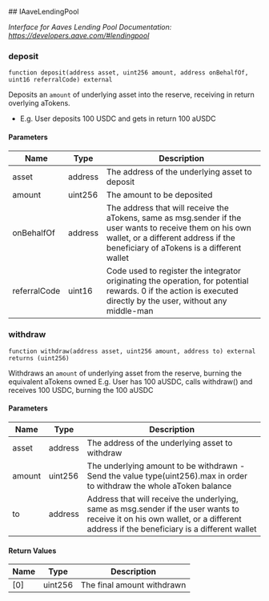 ﻿﻿## IAaveLendingPool

_Interface for Aaves Lending Pool
Documentation: https://developers.aave.com/#lendingpool_


### deposit

```solidity
function deposit(address asset, uint256 amount, address onBehalfOf, uint16 referralCode) external
```



Deposits an `amount` of underlying asset into the reserve, receiving in return overlying aTokens.
- E.g. User deposits 100 USDC and gets in return 100 aUSDC

#### Parameters

| Name | Type | Description |
| ---- | ---- | ----------- |
| asset | address | The address of the underlying asset to deposit |
| amount | uint256 | The amount to be deposited |
| onBehalfOf | address | The address that will receive the aTokens, same as msg.sender if the user   wants to receive them on his own wallet, or a different address if the beneficiary of aTokens   is a different wallet |
| referralCode | uint16 | Code used to register the integrator originating the operation, for potential rewards.   0 if the action is executed directly by the user, without any middle-man |


### withdraw

```solidity
function withdraw(address asset, uint256 amount, address to) external returns (uint256)
```



Withdraws an `amount` of underlying asset from the reserve, burning the equivalent aTokens owned
E.g. User has 100 aUSDC, calls withdraw() and receives 100 USDC, burning the 100 aUSDC

#### Parameters

| Name | Type | Description |
| ---- | ---- | ----------- |
| asset | address | The address of the underlying asset to withdraw |
| amount | uint256 | The underlying amount to be withdrawn   - Send the value type(uint256).max in order to withdraw the whole aToken balance |
| to | address | Address that will receive the underlying, same as msg.sender if the user   wants to receive it on his own wallet, or a different address if the beneficiary is a   different wallet |

#### Return Values

| Name | Type | Description |
| ---- | ---- | ----------- |
| [0] | uint256 | The final amount withdrawn |

